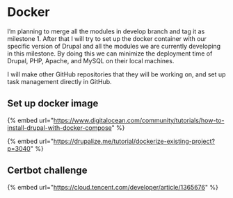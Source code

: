 # Docker

I’m planning to merge all the modules in develop branch and tag it as milestone 1. After that I will try to set up the docker container with our specific version of Drupal and all the modules we are currently developing in this milestone. By doing this we can minimize the deployment time of Drupal, PHP, Apache, and MySQL on their local machines.

I will make other GitHub repositories that they will be working on, and set up task management directly in GitHub.



## Set up docker image

{% embed url="https://www.digitalocean.com/community/tutorials/how-to-install-drupal-with-docker-compose" %}

{% embed url="https://drupalize.me/tutorial/dockerize-existing-project?p=3040" %}



## Certbot challenge

{% embed url="https://cloud.tencent.com/developer/article/1365676" %}



